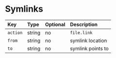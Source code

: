 # Symlinks

| Key | Type | Optional | Description |
| :--- | :--- | :--- | :--- |
| `action` | string | no | `file.link` |
| `from` | string | no | symlink location |
| `to` | string | no | symlink points to |



